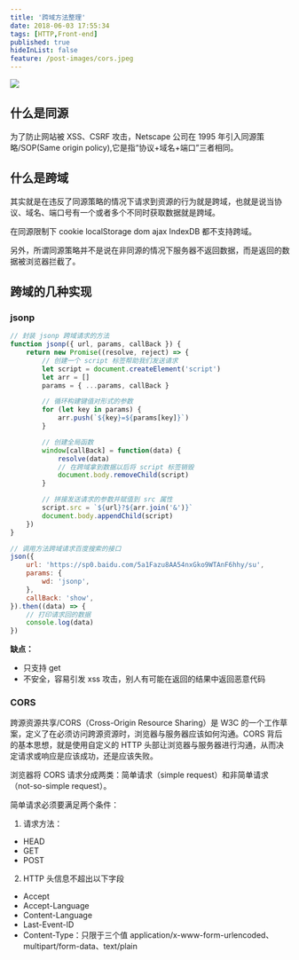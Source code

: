 ```yaml
---
title: '跨域方法整理'
date: 2018-06-03 17:55:34
tags: [HTTP,Front-end]
published: true
hideInList: false
feature: /post-images/cors.jpeg
---
```

![](https://images.unsplash.com/photo-1547489026-3228fbcb1664?ixlib=rb-1.2.1&q=80&fm=jpg&crop=entropy&cs=tinysrgb&w=1200&h=500&fit=crop&ixid=eyJhcHBfaWQiOjF9)

## 什么是同源

为了防止网站被 XSS、CSRF 攻击，Netscape 公司在 1995 年引入同源策略/SOP(Same origin policy),它是指“协议+域名+端口”三者相同。

## 什么是跨域

其实就是在违反了同源策略的情况下请求到资源的行为就是跨域，也就是说当协议、域名、端口号有一个或者多个不同时获取数据就是跨域。

在同源限制下 cookie localStorage dom ajax IndexDB 都不支持跨域。

另外，所谓同源策略并不是说在非同源的情况下服务器不返回数据，而是返回的数据被浏览器拦截了。

## 跨域的几种实现

### jsonp

```js
// 封装 jsonp 跨域请求的方法
function jsonp({ url, params, callBack }) {
    return new Promise((resolve, reject) => {
        // 创建一个 script 标签帮助我们发送请求
        let script = document.createElement('script')
        let arr = []
        params = { ...params, callBack }

        // 循环构建键值对形式的参数
        for (let key in params) {
            arr.push(`${key}=${params[key]}`)
        }

        // 创建全局函数
        window[callBack] = function(data) {
            resolve(data)
            // 在跨域拿到数据以后将 script 标签销毁
            document.body.removeChild(script)
        }

        // 拼接发送请求的参数并赋值到 src 属性
        script.src = `${url}?${arr.join('&')}`
        document.body.appendChild(script)
    })
}

// 调用方法跨域请求百度搜索的接口
json({
    url: 'https://sp0.baidu.com/5a1Fazu8AA54nxGko9WTAnF6hhy/su',
    params: {
        wd: 'jsonp',
    },
    callBack: 'show',
}).then((data) => {
    // 打印请求回的数据
    console.log(data)
})
```

**缺点：**

-   只支持 get
-   不安全，容易引发 xss 攻击，别人有可能在返回的结果中返回恶意代码

### CORS

跨源资源共享/CORS（Cross-Origin Resource Sharing）是 W3C 的一个工作草案，定义了在必须访问跨源资源时，浏览器与服务器应该如何沟通。CORS 背后的基本思想，就是使用自定义的 HTTP 头部让浏览器与服务器进行沟通，从而决定请求或响应是应该成功，还是应该失败。

浏览器将 CORS 请求分成两类：简单请求（simple request）和非简单请求（not-so-simple request）。

简单请求必须要满足两个条件：

1. 请求方法：

-   HEAD
-   GET
-   POST

2. HTTP 头信息不超出以下字段

-   Accept
-   Accept-Language
-   Content-Language
-   Last-Event-ID
-   Content-Type：只限于三个值 application/x-www-form-urlencoded、multipart/form-data、text/plain
